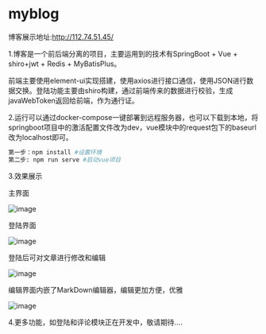 # myblog



博客展示地址:http://112.74.51.45/



1.博客是一个前后端分离的项目，主要运用到的技术有SpringBoot + Vue +  shiro+jwt + Redis + MyBatisPlus。

前端主要使用element-ui实现搭建，使用axios进行接口通信，使用JSON进行数据交换。登陆功能主要由shiro构建，通过前端传来的数据进行校验，生成javaWebToken返回给前端，作为通行证。



2.运行可以通过docker-compose一键部署到远程服务器，也可以下载到本地，将springboot项目中的激活配置文件改为dev，vue模块中的request包下的baseurl改为localhost即可。

```bash
第一步：npm install #设置环境
第二步: npm run serve #启动vue项目
```



3.效果展示

主界面

![image](https://user-images.githubusercontent.com/55617130/118366089-e5047900-b5d1-11eb-85e7-4a386edf223c.png)




登陆界面

![image](https://user-images.githubusercontent.com/55617130/118366113-fc436680-b5d1-11eb-896c-1dcbb7f59015.png)

登陆后可对文章进行修改和编辑

![image](https://user-images.githubusercontent.com/55617130/118366134-0bc2af80-b5d2-11eb-9460-d705b3b2f8b6.png)

编辑界面内嵌了MarkDown编辑器，编辑更加方便，优雅

![image](https://user-images.githubusercontent.com/55617130/118366147-154c1780-b5d2-11eb-9985-be03da9a8d47.png)



4.更多功能，如登陆和评论模块正在开发中，敬请期待....
